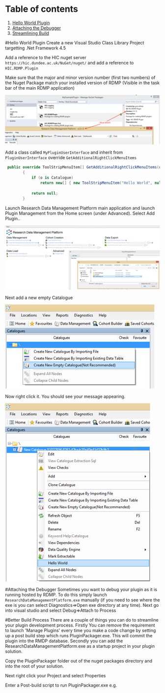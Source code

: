 # Table of contents
1. [Hello World Plugin](#helloWorldPlugin)
2. [Attaching the Debugger](#debugging)
2. [Streamlining Build](#betterBuilding)

 <a name="helloWorldPlugin"></a>
 #Hello World Plugin
 Create a new Visual Studio Class Library Project targetting .Net Framework 4.5
 
 Add a reference to the HIC nuget server `https://hic.dundee.ac.uk/NuGet/nuget/` and add a reference to `HIC.RDMP.Plugin`
 
 Make sure that the major and minor version number (first two numbers) of the Nuget Package match your installed version of RDMP (Visible in the task bar of the main RDMP application)
 
 ![Versions must match](Images/NugetVersionMustMatchLive.png)
 
 
 Add a class called `MyPluginUserInterface` and inherit from `PluginUserInterface` override `GetAdditionalRightClickMenuItems`
 
```csharp
 public override ToolStripMenuItem[] GetAdditionalRightClickMenuItems(object o)
        {
            if (o is Catalogue)
                return new[] { new ToolStripMenuItem("Hello World", null, (s, e) => MessageBox.Show("Hello World")) };

            return null;
        }
 ```

 Launch Research Data Management Platform main application and launch Plugin Management from the Home screen (under Advanced).  Select Add Plugin..
 
  ![Adding a plugin via the RDMP user interface](Images/ManagePluginsAddingAPlugin.png)
 
 Next add a new empty Catalogue
 
 ![Add empty Catalogue](Images/AddEmptyCatalogue.png)
 
 Now right click it.  You should see your message appearing.
 
 ![What it should look like](Images/HelloWorldSuccess.png)
 
 <a name="debugging"></a>
 #Attaching the Debugger
 Sometimes you want to debug your plugin as it is running hosted by RDMP.  To do this simply launch `ResearchDataManagementPlatform.exe` manually (if you need to see where the exe is you can select Diagnostics=>Open exe directory at any time).  Next go into visual studio and select Debug=>Attach to Process
 
 <a name="betterBuilding"></a>
 #Better Build Process
 There are a couple of things you can do to streamline your plugin development process.  Firstly You can remove the requirement to launch 'Manage Plugins' every time you make a code change by setting up a post build step which runs PluginPackager.exe.  This will commit the plugin into the RMDP database.  Secondly you can add the ResearchDataManagementPlatform.exe as a startup project in your plugin solution.
 
 Copy the PluginPackager folder out of the nuget packages directory and into the root of your solution.
 
 Next right click your Project and select Properties
 
 Enter a Post-build script to run PluginPackager.exe e.g.
 
 ```
 
``` 
 
 